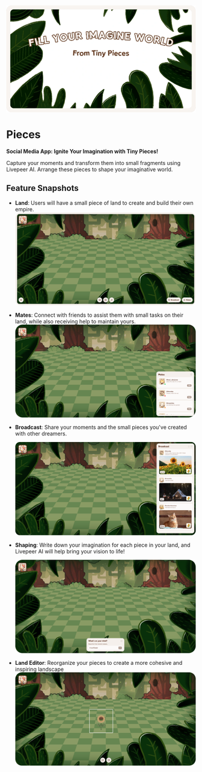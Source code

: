 ![Banner Image](./docs/banner.webp)

# Pieces

**Social Media App: Ignite Your Imagination with Tiny Pieces!**

Capture your moments and transform them into small fragments using Livepeer AI. Arrange these pieces to shape your imaginative world.

## Feature Snapshots

- **Land**: Users will have a small piece of land to create and build their own empire.
  ![Landing](./docs/f-01.png)

- **Mates**: Connect with friends to assist them with small tasks on their land, while also receiving help to maintain yours.
  ![Landing](./docs/f-03.png)

- **Broadcast**: Share your moments and the small pieces you've created with other dreamers.

  ![Landing](./docs/f-02.png)

- **Shaping**: Write down your imagination for each piece in your land, and Livepeer AI will help bring your vision to life!

  ![Landing](./docs/f-04.png)

- **Land Editor**: Reorganize your pieces to create a more cohesive and inspiring landscape
  ![Landing](./docs/f-05.png)
